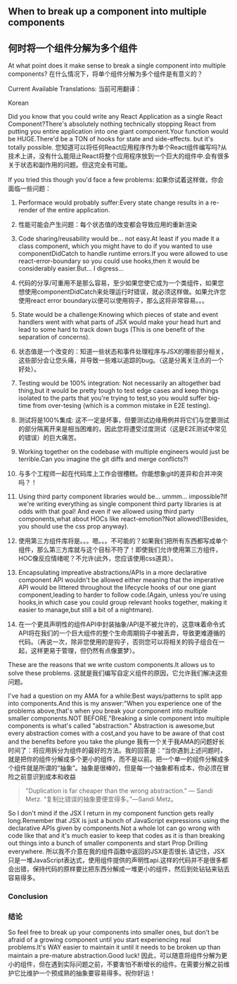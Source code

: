 ## When to break up a component into multiple components
## 何时将一个组件分解为多个组件

At what point does it make sense to break a single component into multiple components?
在什么情况下，将单个组件分解为多个组件是有意义的？

Current Available Translations:
当前可用翻译：

Korean

Did you know that you could write any React Application as a single React Component?There's absolutely nothing technically stopping React from putting you entire application into one giant component.Your function would be HUGE.There'd be a TON of hooks for state and side-effects. but it's totally possible.
您知道可以将任何React应用程序作为单个React组件编写吗?从技术上讲，没有什么能阻止React将整个应用程序放到一个巨大的组件中.会有很多关于状态和副作用的问题。但这完全有可能。

If you tried this though you'd face a few problems:
如果你试着这样做，你会面临一些问题：

1. Performace would probably suffer:Every state change results in a re-render of the entire application.
1. 性能可能会产生问题：每个状态值的改变都会导致应用的重新渲染

2. Code sharing/reusability would be... not easy.At least if you made it a class component, which you might have to do if you wanted to use componentDidCatch to handle runtime errors.If you were allowed to use react-error-boundary so you could use hooks,then it would be considerably easier.But... I digress...
2. 代码的分享/可重用不是那么容易，至少如果您使它成为一个类组件，如果您想使用componentDidCatch来处理运行时错误，就必须这样做。如果允许您使用react error boundary以便可以使用钩子，那么这将非常容易。。。

3. State would be a challenge:Knowing which pieces of state and event handlers went with what parts of JSX would make your head hurt and lead to some hard to track down bugs (This is one benefit of the separation of concerns).
3. 状态值是一个改变的：知道一些状态和事件处理程序与JSX的哪些部分相关，这些部分会让您头痛，并导致一些难以追踪的bug。（这是分离关注点的一个好处）。

4. Testing would be 100% integration: Not necessarily an altogether bad thing,but it would be pretty tough to test edge cases and keep things isolated to the parts that you're trying to test,so you would suffer big-time from over-tesing (which is a common mistake in E2E testing).
4. 测试将是100%集成: 这不一定是坏事，但要测试边缘用例并将它们与您要测试的部分隔离开来是相当困难的，因此您将遭受过度测试（这是E2E测试中常见的错误）的巨大痛苦。

5. Working together on the codebase with multiple engineers would just be terrible.Can you imagine the git diffs and merge conflicts?!
5. 与多个工程师一起在代码库上工作会很槽糕。你能想象git的差异和合并冲突吗？！

6. Using third party component libraries would be... ummm... impossible?If we're writing everything as single component third party libraries is at odds with that goal! And even if we allowed using third party components,what about HOCs like react-emotion?Not allowed!(Besides, you should use the css prop anyway).
6. 使用第三方组件库将是。。。嗯。。。不可能的？如果我们把所有东西都写成单个组件，那么第三方库就与这个目标不符了！即使我们允许使用第三方组件，HOC像反应情绪呢？不允许(此外，您应该使用css道具）。

7. Encapsulating impreative abstractions/APIs in a more declarative component API wouldn't be allowed either meaning that the imperative API would be littered throughout the lifecycle hooks of our one giant component,leading to harder to follow code.(Again, unless you're using hooks,in which case you could group relevant hooks together, making it easier to manage,but still a bit of a nightmare).
7. 在一个更具声明性的组件API中封装抽象/API是不被允许的，这意味着命令式API将在我们的一个巨大组件的整个生命周期钩子中被丢弃，导致更难遵循的代码。（再说一次，除非您使用的是钩子，否则您可以将相关的钩子组合在一起，这样更易于管理，但仍然有点像噩梦）。

These are the reasons that we write custom components.It allows us to solve these problems.
这就是我们编写自定义组件的原因，它允许我们解决这些问题。

I've had a question on my AMA for a while:Best ways/patterns to split app into components.And this is my answer:"When you experience one of the problems above,that's when you break your component into multiple smaller components.NOT BEFORE."Breaking a sinle component into multiple components is what's called "abstraction." Abstraction is awesome,but every abstraction comes with a cost,and you have to be aware of that cost and the benefits before you take the plunge
我有一个关于我AMA的问题好长时间了：将应用拆分为组件的最好的方法。我的回答是：“当你遇到上述问题时，就是把你的组件分解成多个更小的组件，而不是以前。把一个单一的组件分解成多个组件就是所谓的“抽象”。抽象是很棒的，但是每一个抽象都有成本，你必须在冒险之前意识到成本和收益

> "Duplication is far cheaper than the wrong abstraction." — Sandi Metz.
> “复制比错误的抽象要便宜得多。”—Sandi Metz。

So I don't mind if the JSX I return in my component function gets really long.Remember that JSX is just a bunch of JavaScript expressions using the declarative APIs given by components.Not a whole lot can go wrong with code like that and it's much easier to keep that codes as it is than breaking out things into a bunch of smaller components and start Prop Drilling everywhere.
所以我不介意在我的组件函数中返回的JSX是否很长.请记住，JSX只是一堆JavaScript表达式，使用组件提供的声明性api.这样的代码并不是很多都会出错，保持代码的原样要比把东西分解成一堆更小的组件，然后到处钻钻来钻去容易得多。

### Conclusion
### 结论

So feel free to break up your components into smaller ones, but don't be afraid of a growing component until you start experiencing real problems.It's WAY easier to maintain it until it needs to be broken up than maintain a pre-mature abstraction.Good luck!
因此，可以随意将组件分解为更小的组件，但在遇到实际问题之前，不要害怕不断增长的组件。在需要分解之前维护它比维护一个预成熟的抽象要容易得多。祝你好运！